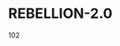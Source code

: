 # REBELLION-2.0                                                                                                          

102
